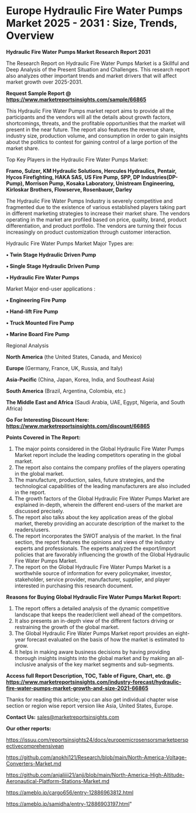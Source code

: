 # Europe Hydraulic Fire Water Pumps Market 2025 - 2031 : Size, Trends, Overview

<strong>Hydraulic Fire Water Pumps Market Research Report 2031</strong>

The Research Report on Hydraulic Fire Water Pumps Market is a Skillful and Deep Analysis of the Present Situation and Challenges. This research report also analyzes other important trends and market drivers that will affect market growth over 2025-2031.

<strong>Request Sample Report @ <a href=https://www.marketreportsinsights.com/sample/66865>https://www.marketreportsinsights.com/sample/66865</a></strong>

This Hydraulic Fire Water Pumps market report aims to provide all the participants and the vendors will all the details about growth factors, shortcomings, threats, and the profitable opportunities that the market will present in the near future. The report also features the revenue share, industry size, production volume, and consumption in order to gain insights about the politics to contest for gaining control of a large portion of the market share.

Top Key Players in the Hydraulic Fire Water Pumps Market:

<strong>Framo, Sulzer, KM Hydraulic Solutions, Hercules Hydraulics, Pentair, Hycos Firefighting, HAKA SAS, US Fire Pump, SPP, DP Industries(DP-Pump), Morrison Pump, Kosaka Laboratory, Unistream Engineering, Kirloskar Brothers, Flowserve, Rosenbauer, Darley</strong>

The Hydraulic Fire Water Pumps Industry is severely competitive and fragmented due to the existence of various established players taking part in different marketing strategies to increase their market share. The vendors operating in the market are profiled based on price, quality, brand, product differentiation, and product portfolio. The vendors are turning their focus increasingly on product customization through customer interaction.

Hydraulic Fire Water Pumps Market Major Types are:

<strong>• Twin Stage Hydraulic Driven Pump

• Single Stage Hydraulic Driven Pump

• Hydraulic Fire Water Pumps</strong>

Market Major end-user applications :

<strong>• Engineering Fire Pump

• Hand-lift Fire Pump

• Truck Mounted Fire Pump

• Marine Board Fire Pump</strong>

Regional Analysis

</u><strong><b>North America</b></strong> (the United States, Canada, and Mexico)

<strong><b>Europe </b></strong>(Germany, France, UK, Russia, and Italy)

<strong><b>Asia-Pacific</b></strong> (China, Japan, Korea, India, and Southeast Asia)

<strong><b>South America</b></strong> (Brazil, Argentina, Colombia, etc.)

<strong><b>The Middle East and Africa</b></strong> (Saudi Arabia, UAE, Egypt, Nigeria, and South Africa)

<strong>Go For Interesting Discount Here: <a href=https://www.marketreportsinsights.com/discount/66865>https://www.marketreportsinsights.com/discount/66865</a></strong>

<strong>Points Covered in The Report:</strong>
<ol>
  <li>The major points considered in the Global Hydraulic Fire Water Pumps Market report include the leading competitors operating in the global market.</li>
  <li>The report also contains the company profiles of the players operating in the global market.</li>
  <li>The manufacture, production, sales, future strategies, and the technological capabilities of the leading manufacturers are also included in the report.</li>
  <li>The growth factors of the Global Hydraulic Fire Water Pumps Market are explained in-depth, wherein the different end-users of the market are discussed precisely.</li>
  <li>The report also talks about the key application areas of the global market, thereby providing an accurate description of the market to the readers/users.</li>
  <li>The report incorporates the SWOT analysis of the market. In the final section, the report features the opinions and views of the industry experts and professionals. The experts analyzed the export/import policies that are favorably influencing the growth of the Global Hydraulic Fire Water Pumps Market.</li>
  <li>The report on the Global Hydraulic Fire Water Pumps Market is a worthwhile source of information for every policymaker, investor, stakeholder, service provider, manufacturer, supplier, and player interested in purchasing this research document.</li>
</ol>
<strong>Reasons for Buying Global Hydraulic Fire Water Pumps Market Report:</strong>

<ol>
  <li>The report offers a detailed analysis of the dynamic competitive landscape that keeps the reader/client well ahead of the competitors.</li>
  <li>It also presents an in-depth view of the different factors driving or restraining the growth of the global market.</li>
  <li>The Global Hydraulic Fire Water Pumps Market report provides an eight-year forecast evaluated on the basis of how the market is estimated to grow.</li>
  <li>It helps in making aware business decisions by having providing thorough insights insights into the global market and by making an all-inclusive analysis of the key market segments and sub-segments.</li>
</ol>
<strong>Access full Report Description, TOC, Table of Figure, Chart, etc. @ <a href=https://www.marketreportsinsights.com/industry-forecast/hydraulic-fire-water-pumps-market-growth-and-size-2021-66865>https://www.marketreportsinsights.com/industry-forecast/hydraulic-fire-water-pumps-market-growth-and-size-2021-66865</a></strong>


Thanks for reading this article; you can also get individual chapter wise section or region wise report version like Asia, United States, Europe.

<strong>Contact Us:</strong>
sales@marketreportsinsights.com

<strong>Our other reports:</strong>

<a href=https://issuu.com/reportsinsights24/docs/europemicrosensorsmarketperspectivecomprehensivean>https://issuu.com/reportsinsights24/docs/europemicrosensorsmarketperspectivecomprehensivean</a>

<a href=https://github.com/anokhi121/Research/blob/main/North-America-Voltage-Converters-Market.md>https://github.com/anokhi121/Research/blob/main/North-America-Voltage-Converters-Market.md</a>

<a href=https://github.com/anjaliiii21/anjj/blob/main/North-America-High-Altitude-Aeronautical-Platform-Stations-Market.md>https://github.com/anjaliiii21/anjj/blob/main/North-America-High-Altitude-Aeronautical-Platform-Stations-Market.md</a>

<a href=https://ameblo.jp/cargo656/entry-12886963812.html>https://ameblo.jp/cargo656/entry-12886963812.html</a>

<a href=https://ameblo.jp/samidha/entry-12886903197.html>https://ameblo.jp/samidha/entry-12886903197.html</a>"
